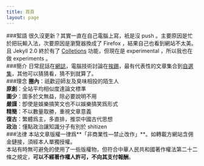 ```yaml
---
title: 首頁
layout: page
---
```

###絮語
很久沒更新？其實一直在自己電腦上寫，衹是沒 push 。主要原因是忙於把玩輸入法，次要原因是瀏覽器換成了 Firefox ，結果自己也看到網站不太美。且 Jekyll 2.0 終於有了 [Colletions](http://jekyllrb.com/docs/collections/) 功能，但現在是 experimental ，所以我也在做 experiments 。  
###簡介
日常屁話在[網誌](/categories#網誌)，電腦技術討論在[挨踢](/categories#挨踢)，最有代表性的文章集合到[自選集](/categories#自選集)，其他可以猜猜看，猜不到就算了。  
###理念
**圈內**：祇歡迎師友及臭味相投的陌生人  
**原創**：全站平均相似度達論文標準  
**圖少**：圖多於文無益，除必要說明不用  
**嚴謹**：卽使是娛樂搞笑文也不以娛樂搞笑爲形式  
**精簡**：不以數量取勝，重視文章意義  
**復古**：繁體爲主，多直排，推崇中國古代思想  
**政治**：懂點政治讓知識分子有別於 shitizen  
###法律
本站文章版權一律爲**「非商業性—禁止改作」**。如轉載方網站含佣金鏈接，須經本人單獨授權。  
本站有時無可避免的使用了一些版權物，但符合中華人民共和國著作權法第二十二條之規定，**可以不經著作權人許可，不向其支付報酬**。  
